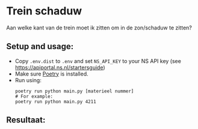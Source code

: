 # Trein schaduw

Aan welke kant van de trein moet ik zitten om in de zon/schaduw te zitten? 

## Setup and usage:
- Copy `.env.dist` to `.env` and set `NS_API_KEY` to your NS API key
  (see https://apiportal.ns.nl/startersguide)
- Make sure [Poetry](https://python-poetry.org/docs/) is installed.
- Run using:
    ```shell
    poetry run python main.py [materieel nummer]
    # For example:
    poetry run python main.py 4211
    ```

## Resultaat:

